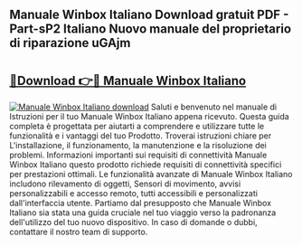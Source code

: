 ## Manuale Winbox Italiano Download gratuit PDF - Part-sP2 Italiano Nuovo manuale del proprietario di riparazione uGAjm

# <h2><a href="http://dfd72d1.blite.top/?on=Manuale+Winbox+Italiano">🔗Download 👉🔴 Manuale Winbox Italiano</a></h2>

[![Manuale Winbox Italiano download](https://i.imgur.com/lujVjoI.png)](http://dfd72d1.blite.top/?on=Manuale+Winbox+Italiano)
Saluti e benvenuto nel manuale di Istruzioni per il tuo Manuale Winbox Italiano appena ricevuto. Questa guida completa è progettata per aiutarti a comprendere e utilizzare tutte le funzionalità e i vantaggi del tuo Prodotto. Troverai istruzioni chiare per L'installazione, il funzionamento, la manutenzione e la risoluzione dei problemi. Informazioni importanti sui requisiti di connettività Manuale Winbox Italiano questo prodotto richiede requisiti di connettività specifici per prestazioni ottimali. Le funzionalità avanzate di Manuale Winbox Italiano includono rilevamento di oggetti, Sensori di movimento, avvisi personalizzabili e accesso remoto, tutti accessibili e personalizzati dall'interfaccia utente. Partiamo dal presupposto che Manuale Winbox Italiano sia stata una guida cruciale nel tuo viaggio verso la padronanza dell'utilizzo del tuo nuovo dispositivo. In caso di domande o dubbi, contattare il nostro team di supporto.
